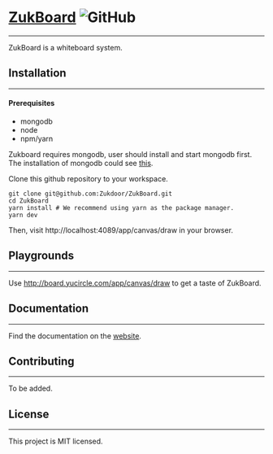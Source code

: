 # [ZukBoard](https://zukboard.now.sh/) ![GitHub](https://img.shields.io/github/license/mashape/apistatus.svg)

---

ZukBoard is a whiteboard system.

## Installation

---

#### Prerequisites

+ mongodb
+ node
+ npm/yarn

Zukboard requires mongodb, user should install and start mongodb first. The installation of mongodb could see [this](https://www.mongodb.com/download-center?jmp=docs#production).

Clone this github repository to your workspace. 

```shell
git clone git@github.com:Zukdoor/ZukBoard.git
cd ZukBoard
yarn install # We recommend using yarn as the package manager.
yarn dev
```
Then, visit http://localhost:4089/app/canvas/draw in your browser.

## Playgrounds

---

Use http://board.yucircle.com/app/canvas/draw to get a taste of ZukBoard.

## Documentation

---

Find the documentation on the [website](https://zukboard.now.sh/).

## Contributing

---

To be added.

## License

---

This project is MIT licensed.
